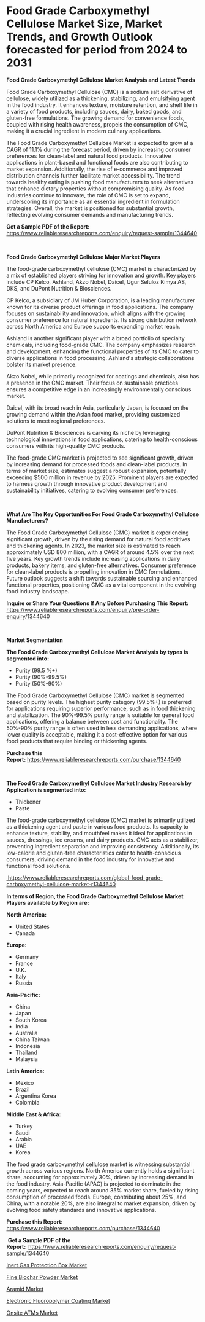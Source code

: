 <p><h1>Food Grade Carboxymethyl Cellulose Market Size, Market Trends, and Growth Outlook forecasted for period from 2024 to 2031</h1></p><p><strong>Food Grade Carboxymethyl Cellulose Market Analysis and Latest Trends</strong></p>
<p><p>Food Grade Carboxymethyl Cellulose (CMC) is a sodium salt derivative of cellulose, widely utilized as a thickening, stabilizing, and emulsifying agent in the food industry. It enhances texture, moisture retention, and shelf life in a variety of food products, including sauces, dairy, baked goods, and gluten-free formulations. The growing demand for convenience foods, coupled with rising health awareness, propels the consumption of CMC, making it a crucial ingredient in modern culinary applications.</p><p>The Food Grade Carboxymethyl Cellulose Market is expected to grow at a CAGR of 11.1% during the forecast period, driven by increasing consumer preferences for clean-label and natural food products. Innovative applications in plant-based and functional foods are also contributing to market expansion. Additionally, the rise of e-commerce and improved distribution channels further facilitate market accessibility. The trend towards healthy eating is pushing food manufacturers to seek alternatives that enhance dietary properties without compromising quality. As food industries continue to innovate, the role of CMC is set to expand, underscoring its importance as an essential ingredient in formulation strategies. Overall, the market is positioned for substantial growth, reflecting evolving consumer demands and manufacturing trends.</p></p>
<p><strong>Get a Sample PDF of the Report:&nbsp;</strong> <a href="https://www.reliableresearchreports.com/enquiry/request-sample/1344640?utm_campaign=1625&utm_medium=2&utm_source=Github&utm_content=ia&utm_term=12102024&utm_id=food-grade-carboxymethyl-cellulose">https://www.reliableresearchreports.com/enquiry/request-sample/1344640</a></p>
<p>&nbsp;</p>
<p><strong>Food Grade Carboxymethyl Cellulose Major Market Players</strong></p>
<p><p>The food-grade carboxymethyl cellulose (CMC) market is characterized by a mix of established players striving for innovation and growth. Key players include CP Kelco, Ashland, Akzo Nobel, Daicel, Ugur Seluloz Kimya AS, DKS, and DuPont Nutrition & Biosciences.</p><p>CP Kelco, a subsidiary of JM Huber Corporation, is a leading manufacturer known for its diverse product offerings in food applications. The company focuses on sustainability and innovation, which aligns with the growing consumer preference for natural ingredients. Its strong distribution network across North America and Europe supports expanding market reach.</p><p>Ashland is another significant player with a broad portfolio of specialty chemicals, including food-grade CMC. The company emphasizes research and development, enhancing the functional properties of its CMC to cater to diverse applications in food processing. Ashland's strategic collaborations bolster its market presence.</p><p>Akzo Nobel, while primarily recognized for coatings and chemicals, also has a presence in the CMC market. Their focus on sustainable practices ensures a competitive edge in an increasingly environmentally conscious market.</p><p>Daicel, with its broad reach in Asia, particularly Japan, is focused on the growing demand within the Asian food market, providing customized solutions to meet regional preferences.</p><p>DuPont Nutrition & Biosciences is carving its niche by leveraging technological innovations in food applications, catering to health-conscious consumers with its high-quality CMC products.</p><p>The food-grade CMC market is projected to see significant growth, driven by increasing demand for processed foods and clean-label products. In terms of market size, estimates suggest a robust expansion, potentially exceeding $500 million in revenue by 2025. Prominent players are expected to harness growth through innovative product development and sustainability initiatives, catering to evolving consumer preferences.</p></p>
<p>&nbsp;</p>
<p><strong>What Are The Key Opportunities For Food Grade Carboxymethyl Cellulose Manufacturers?</strong></p>
<p><p>The Food Grade Carboxymethyl Cellulose (CMC) market is experiencing significant growth, driven by the rising demand for natural food additives and thickening agents. In 2023, the market size is estimated to reach approximately USD 800 million, with a CAGR of around 4.5% over the next five years. Key growth trends include increasing applications in dairy products, bakery items, and gluten-free alternatives. Consumer preference for clean-label products is propelling innovation in CMC formulations. Future outlook suggests a shift towards sustainable sourcing and enhanced functional properties, positioning CMC as a vital component in the evolving food industry landscape.</p></p>
<p><strong>Inquire or Share Your Questions If Any Before Purchasing This Report:</strong> <a href="https://www.reliableresearchreports.com/enquiry/pre-order-enquiry/1344640?utm_campaign=1625&utm_medium=2&utm_source=Github&utm_content=ia&utm_term=12102024&utm_id=food-grade-carboxymethyl-cellulose">https://www.reliableresearchreports.com/enquiry/pre-order-enquiry/1344640</a></p>
<p>&nbsp;</p>
<p><strong>Market Segmentation</strong></p>
<p><strong>The Food Grade Carboxymethyl Cellulose Market Analysis by types is segmented into:</strong></p>
<p><ul><li>Purity (99.5 %+)</li><li>Purity (90%-99.5%)</li><li>Purity (50%-90%)</li></ul></p>
<p><p>The Food Grade Carboxymethyl Cellulose (CMC) market is segmented based on purity levels. The highest purity category (99.5%+) is preferred for applications requiring superior performance, such as in food thickening and stabilization. The 90%-99.5% purity range is suitable for general food applications, offering a balance between cost and functionality. The 50%-90% purity range is often used in less demanding applications, where lower quality is acceptable, making it a cost-effective option for various food products that require binding or thickening agents.</p></p>
<p><strong>Purchase this Report:&nbsp;</strong><a href="https://www.reliableresearchreports.com/purchase/1344640?utm_campaign=1625&utm_medium=2&utm_source=Github&utm_content=ia&utm_term=12102024&utm_id=food-grade-carboxymethyl-cellulose">https://www.reliableresearchreports.com/purchase/1344640</a></p>
<p>&nbsp;</p>
<p><strong>The Food Grade Carboxymethyl Cellulose Market Industry Research by Application is segmented into:</strong></p>
<p><ul><li>Thickener</li><li>Paste</li></ul></p>
<p><p>The food-grade carboxymethyl cellulose (CMC) market is primarily utilized as a thickening agent and paste in various food products. Its capacity to enhance texture, stability, and mouthfeel makes it ideal for applications in sauces, dressings, ice creams, and dairy products. CMC acts as a stabilizer, preventing ingredient separation and improving consistency. Additionally, its low-calorie and gluten-free characteristics cater to health-conscious consumers, driving demand in the food industry for innovative and functional food solutions.</p></p>
<p><a href="https://www.reliableresearchreports.com/global-food-grade-carboxymethyl-cellulose-market-r1344640?utm_campaign=1625&utm_medium=2&utm_source=Github&utm_content=ia&utm_term=12102024&utm_id=food-grade-carboxymethyl-cellulose">&nbsp;https://www.reliableresearchreports.com/global-food-grade-carboxymethyl-cellulose-market-r1344640</a></p>
<p><strong>In terms of Region, the Food Grade Carboxymethyl Cellulose Market Players available by Region are:</strong></p>
<p>
    <p> <strong> North America: </strong>
        <ul>
            <li>United States</li>
            <li>Canada</li>
        </ul>
        </p> 
    <p> <strong> Europe: </strong>
        <ul>
            <li>Germany</li>
            <li>France</li>
            <li>U.K.</li>
            <li>Italy</li>
            <li>Russia</li>
        </ul>
        </p> 
    <p> <strong> Asia-Pacific: </strong>
        <ul>
            <li>China</li>
            <li>Japan</li>
            <li>South Korea</li>
            <li>India</li>
            <li>Australia</li>
            <li>China Taiwan</li>
            <li>Indonesia</li>
            <li>Thailand</li>
            <li>Malaysia</li>
        </ul>
        </p> 
    <p> <strong> Latin America: </strong>
        <ul>
            <li>Mexico</li>
            <li>Brazil</li>
            <li>Argentina Korea</li>
            <li>Colombia</li>
        </ul>
        </p> 
    <p> <strong> Middle East & Africa: </strong>
        <ul>
            <li>Turkey</li>
            <li>Saudi</li>
            <li>Arabia</li>
            <li>UAE</li>
            <li>Korea</li>
        </ul>
    </p>
    </p>
<p><p>The food grade carboxymethyl cellulose market is witnessing substantial growth across various regions. North America currently holds a significant share, accounting for approximately 30%, driven by increasing demand in the food industry. Asia-Pacific (APAC) is projected to dominate in the coming years, expected to reach around 35% market share, fueled by rising consumption of processed foods. Europe, contributing about 25%, and China, with a notable 20%, are also integral to market expansion, driven by evolving food safety standards and innovative applications.</p></p>
<p><strong>Purchase this Report: </strong><a href="https://www.reliableresearchreports.com/purchase/1344640?utm_campaign=1625&utm_medium=2&utm_source=Github&utm_content=ia&utm_term=12102024&utm_id=food-grade-carboxymethyl-cellulose">https://www.reliableresearchreports.com/purchase/1344640</a></p>
<p>&nbsp;<strong>Get a Sample PDF of the Report:&nbsp;&nbsp;</strong><a href="https://www.reliableresearchreports.com/enquiry/request-sample/1344640?utm_campaign=1625&utm_medium=2&utm_source=Github&utm_content=ia&utm_term=12102024&utm_id=food-grade-carboxymethyl-cellulose">https://www.reliableresearchreports.com/enquiry/request-sample/1344640</a></p>
<p><strong></strong></p>
<p><p><a href="https://www.linkedin.com/pulse/inert-gas-protection-box-market-velocity-51-cagr-trajectory-2024-2031-uqx6e?utm_campaign=1625&utm_medium=2&utm_source=Github&utm_content=ia&utm_term=12102024&utm_id=food-grade-carboxymethyl-cellulose">Inert Gas Protection Box Market</a></p><p><a href="https://www.linkedin.com/pulse/strategic-market-insights-navigating-global-fine-biochar-powder-73i2e?utm_campaign=1625&utm_medium=2&utm_source=Github&utm_content=ia&utm_term=12102024&utm_id=food-grade-carboxymethyl-cellulose">Fine Biochar Powder Market</a></p><p><a href="https://github.com/NasrinKhan99/Market-Research-Report-List-1/blob/main/aramid-market.md?utm_campaign=1625&utm_medium=2&utm_source=Github&utm_content=ia&utm_term=12102024&utm_id=food-grade-carboxymethyl-cellulose">Aramid Market</a></p><p><a href="https://github.com/juniordelafrance/Market-Research-Report-List-5/blob/main/electronic-fluoropolymer-coating-market.md?utm_campaign=1625&utm_medium=2&utm_source=Github&utm_content=ia&utm_term=12102024&utm_id=food-grade-carboxymethyl-cellulose">Electronic Fluoropolymer Coating Market</a></p><p><a href="https://www.linkedin.com/pulse/onsite-atms-market-global-share-ranking-overall-sales-z79ne?utm_campaign=1625&utm_medium=2&utm_source=Github&utm_content=ia&utm_term=12102024&utm_id=food-grade-carboxymethyl-cellulose">Onsite ATMs Market</a></p></p>
